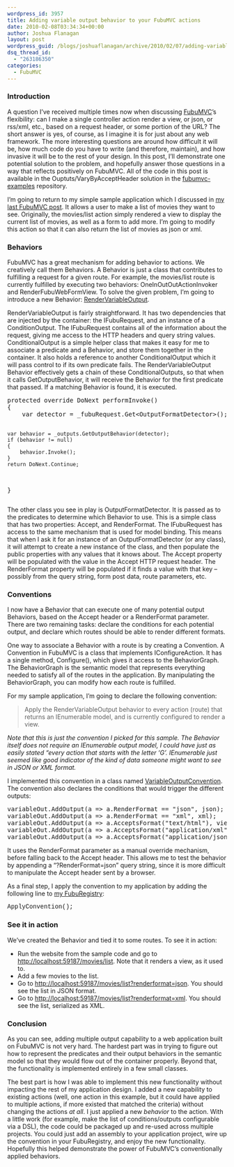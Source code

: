 ```yaml
---
wordpress_id: 3957
title: Adding variable output behavior to your FubuMVC actions
date: 2010-02-08T03:34:34+00:00
author: Joshua Flanagan
layout: post
wordpress_guid: /blogs/joshuaflanagan/archive/2010/02/07/adding-variable-output-behavior-to-your-fubumvc-actions.aspx
dsq_thread_id:
  - "263186350"
categories:
  - FubuMVC
---
```

### Introduction

A question I’ve received multiple times now when discussing <a href="http://fubumvc.com/" target="_blank">FubuMVC</a>’s flexibility: can I make a single controller action render a view, or json, or rss/xml, etc., based on a request header, or some portion of the URL? The short answer is yes, of course, as I imagine it is for just about any web framework. The more interesting questions are around how difficult it will be, how much code do you have to write (and therefore, maintain), and how invasive it will be to the rest of your design. In this post, I’ll demonstrate one potential solution to the problem, and hopefully answer those questions in a way that reflects positively on FubuMVC. All of the code in this post is available in the Ouptuts/VaryByAcceptHeader solution in the <a href="http://github.com/DarthFubuMVC/fubumvc-examples/tree/7c4b2165aedb6754a01538aee956e29d4060654c" target="_blank">fubumvc-examples</a> repository.

I’m going to return to my simple sample application which I discussed in <a href="http://www.lostechies.com/blogs/joshuaflanagan/archive/2010/01/18/fubumvc-define-your-actions-your-way.aspx" target="_blank">my last FubuMVC post</a>. It allows a user to make a list of movies they want to see. Originally, the movies/list action simply rendered a view to display the current list of movies, as well as a form to add more. I’m going to modify this action so that it can also return the list of movies as json or xml.

### Behaviors

FubuMVC has a great mechanism for adding behavior to actions. We creatively call them Behaviors. A Behavior is just a class that contributes to fulfilling a request for a given route. For example, the movies/list route is currently fulfilled by executing two behaviors: OneInOutOutActionInvoker and RenderFubuWebFormView. To solve the given problem, I’m going to introduce a new Behavior: <a href="http://github.com/DarthFubuMVC/fubumvc-examples/blob/7c4b2165aedb6754a01538aee956e29d4060654c/src/Outputs/VaryByAcceptHeader/SimpleWebsite/Behaviors/RenderVariableOutput.cs" target="_blank">RenderVariableOutput</a>.

RenderVariableOutput is fairly straightforward. It has two dependencies that are injected by the container: the IFubuRequest, and an instance of a ConditionOutput. The IFubuRequest contains all of the information about the request, giving me access to the HTTP headers and query string values. ConditionalOutput is a simple helper class that makes it easy for me to associate a predicate and a Behavior, and store them together in the container. It also holds a reference to another ConditionalOutput which it will pass control to if its own predicate fails. The RenderVariableOutput Behavior effectively gets a chain of these ConditionalOutputs, so that when it calls GetOutputBehavior, it will receive the Behavior for the first predicate that passed. If a matching Behavior is found, it is executed.

<div style="padding-bottom: 0px;margin: 0px;padding-left: 0px;padding-right: 0px;float: none;padding-top: 0px" class="wlWriterEditableSmartContent">
  <pre>protected override DoNext performInvoke()
{
    var detector = _fubuRequest.Get&lt;OutputFormatDetector&gt;();

    var behavior = _outputs.GetOutputBehavior(detector);
    if (behavior != null)
    {
        behavior.Invoke();
    }
    return DoNext.Continue;
}</pre>
</div>

The other class you see in play is OutputFormatDetector. It is passed as to the predicates to determine which Behavior to use. This is a simple class that has two properties: Accept, and RenderFormat. The IFubuRequest has access to the same mechanism that is used for model binding. This means that when I ask it for an instance of an OutputFormatDetector (or any class), it will attempt to create a new instance of the class, and then populate the public properties with any values that it knows about. The Accept property will be populated with the value in the Accept HTTP request header. The RenderFormat property will be populated if it finds a value with that key – possibly from the query string, form post data, route parameters, etc.

### Conventions

I now have a Behavior that can execute one of many potential output Behaviors, based on the Accept header or a RenderFormat parameter. There are two remaining tasks: declare the conditions for each potential output, and declare which routes should be able to render different formats.

One way to associate a Behavior with a route is by creating a Convention. A Convention in FubuMVC is a class that implements IConfigureAction. It has a single method, Configure(), which gives it access to the BehaviorGraph. The BehaviorGraph is the semantic model that represents everything needed to satisfy all of the routes in the application. By manipulating the BehaviorGraph, you can modify how each route is fulfilled.

For my sample application, I’m going to declare the following convention:

> Apply the RenderVariableOutput behavior to every action (route) that returns an IEnumerable model, and is currently configured to render a view.

_Note that this is just the convention I picked for this sample. The Behavior itself does not require an IEnumerable output model, I could have just as easily stated “every action that starts with the letter ‘G’. IEnumerable just seemed like good indicator of the kind of data someone might want to see in JSON or XML format._

I implemented this convention in a class named <a href="http://github.com/DarthFubuMVC/fubumvc-examples/blob/7c4b2165aedb6754a01538aee956e29d4060654c/src/Outputs/VaryByAcceptHeader/SimpleWebsite/Behaviors/VariableOutputConvention.cs" target="_blank">VariableOutputConvention</a>. The convention also declares the conditions that would trigger the different outputs:

<div style="padding-bottom: 0px;margin: 0px;padding-left: 0px;padding-right: 0px;float: none;padding-top: 0px" class="wlWriterEditableSmartContent">
  <pre>variableOut.AddOutput(a =&gt; a.RenderFormat == "json", json);
variableOut.AddOutput(a =&gt; a.RenderFormat == "xml", xml);
variableOut.AddOutput(a =&gt; a.AcceptsFormat("text/html"), view);
variableOut.AddOutput(a =&gt; a.AcceptsFormat("application/xml"), xml);
variableOut.AddOutput(a =&gt; a.AcceptsFormat("application/json"), json);</pre>
</div>

It uses the RenderFormat parameter as a manual override mechanism, before falling back to the Accept header. This allows me to test the behavior by appending a “?RenderFormat=json” query string, since it is more difficult to manipulate the Accept header sent by a browser.

As a final step, I apply the convention to my application by adding the following line to <a href="http://github.com/DarthFubuMVC/fubumvc-examples/blob/7c4b2165aedb6754a01538aee956e29d4060654c/src/Outputs/VaryByAcceptHeader/SimpleWebsite/SimpleWebsiteFubuRegistry.cs" target="_blank">my FubuRegistry</a>:

<font face="Courier New">ApplyConvention<VariableOutputConvention>(); </font>

### See it in action

We’ve created the Behavior and tied it to some routes. To see it in action:

  * Run the website from the sample code and go to <http://localhost:59187/movies/list>. Note that it renders a view, as it used to. 
  * Add a few movies to the list. 
  * Go to <http://localhost:59187/movies/list?renderformat=json>. You should see the list in JSON format.
  * Go to <http://localhost:59187/movies/list?renderformat=xml>. You should see the list, serialized as XML.

### Conclusion

As you can see, adding multiple output capability to a web application built on FubuMVC is not very hard. The hardest part was in trying to figure out how to represent the predicates and their output behaviors in the semantic model so that they would flow out of the container properly. Beyond that, the functionality is implemented entirely in a few small classes.

The best part is how I was able to implement this new functionality without impacting the rest of my application design. I added a new capability to existing actions (well, one action in this example, but it could have applied to multiple actions, if more existed that matched the criteria) without changing the actions _at all_. I just applied a new _behavior_ to the action. With a little work (for example, make the list of conditions/outputs configurable via a DSL), the code could be packaged up and re-used across multiple projects. You could just add an assembly to your application project, wire up the convention in your FubuRegistry, and enjoy the new functionality. Hopefully this helped demonstrate the power of FubuMVC’s conventionally applied behaviors.